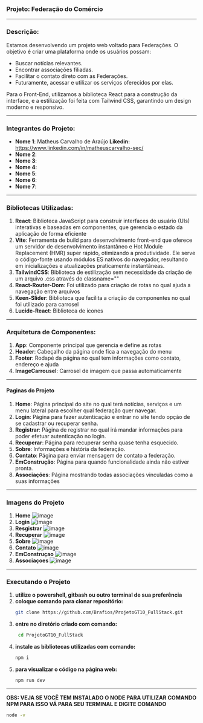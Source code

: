 ### Projeto: Federação do Comércio

---

### Descrição:
Estamos desenvolvendo um projeto web voltado para Federações. O objetivo é criar uma plataforma onde os usuários possam:

* Buscar notícias relevantes.
* Encontrar associações filiadas.
* Facilitar o contato direto com as Federações.
* Futuramente, acessar e utilizar os serviços oferecidos por elas.

Para o Front-End, utilizamos a biblioteca React para a construção da interface, e a estilização foi feita com Tailwind CSS, garantindo um design moderno e responsivo.

---

### Integrantes do Projeto:
- **Nome 1**: Matheus Carvalho de Araújo **Likedin:** https://www.linkedin.com/in/matheuscarvalho-sec/
- **Nome 2**: 
- **Nome 3**:
- **Nome 4**:
- **Nome 5**:
- **Nome 6**:
- **Nome 7**:

---

### Bibliotecas Utilizadas:
1. **React**: Biblioteca JavaScript para construir interfaces de usuário (UIs) interativas e baseadas em componentes, que gerencia o estado da aplicação de forma eficiente
2. **Vite**: Ferramenta de build para desenvolvimento front-end que oferece um servidor de desenvolvimento instantâneo e Hot Module Replacement (HMR) super rápido, otimizando a produtividade. Ele serve o código-fonte usando módulos ES nativos do navegador, resultando em inicializações e atualizações praticamente instantâneas.
3. **TailwindCSS**: Biblioteca de estilização sem necessidade da criação de um arquivo .css através do classname=""
4. **React-Router-Dom**: Foi utilizado para criação de rotas no qual ajuda a navegação entre arquivos
5. **Keen-Slider**: Biblioteca que facilita a criação de componentes no qual foi utilizado para carrosel 
6. **Lucide-React**: Biblioteca de icones

---

### Arquitetura de Componentes:
1. **App**: Componente principal que gerencia e define as rotas
2. **Header**: Cabeçalho da página onde fica a navegação do menu
3. **Footer**: Rodapé da página no qual tem informações como contato, endereço e ajuda
4. **ImageCarrousel**: Carrosel de imagem que passa automaticamente

---

#### Paginas do Projeto
1. **Home**: Página principal do site no qual terá notícias, serviços e um menu lateral para escolher qual federação quer navegar.
2. **Login**: Página para fazer autenticação e entrar no site tendo opção de se cadastrar ou recuperar senha.
3. **Registrar**: Página de registrar no qual irá mandar informações para poder efetuar autenticação no login.
4. **Recuperar**: Página para recuperar senha quase tenha esquecido.
5. **Sobre**: Informações e história da federação.
6. **Contato**: Página para enviar mensagem de contato a federação.
7. **EmConstrução**: Página para quando funcionalidade ainda não estiver pronta.
8. **Associações**: Página mostrando todas associações vinculadas como a suas informações

---

### Imagens do Projeto
1. **Home**
  ![image](https://github.com/user-attachments/assets/8d75fbc6-f823-4464-a27a-0000f3bc9b57)
2. **Login**
   ![image](https://github.com/user-attachments/assets/124c5d4d-b03e-4231-b07e-7a6b60bbd86a)
3. **Resgistrar**
   ![image](https://github.com/user-attachments/assets/29c451e4-11a7-497c-bc96-b52f08807f97)
4. **Recuperar**
   ![image](https://github.com/user-attachments/assets/8e054e77-67ab-4bb4-b093-9feba1f9317b)
5. **Sobre**
   ![image](https://github.com/user-attachments/assets/9dc38db1-9a32-4e3d-93be-44725da873cb)
6. **Contato**
   ![image](https://github.com/user-attachments/assets/36857343-fe12-41e5-ae7a-34175fc78325)
7. **EmConstruçao**
   ![image](https://github.com/user-attachments/assets/d9463e84-21b4-4a8a-aded-83219b8d7ebd)
8. **Associaçoes**
   ![image](https://github.com/user-attachments/assets/222d572c-711c-49d0-a7f4-56450323ef65)

---

### Executando o Projeto
1. **utilize o powershell, gitbash ou outro terminal de sua preferência**
2. **coloque comando para clonar repositório:**
   ```sh
   git clone https://github.com/Brafios/ProjetoGT10_FullStack.git
   ```
3. **entre no diretório criado com comando:**
   ```sh
    cd ProjetoGT10_FullStack
   ```
4. **instale as bibliotecas utilizadas com comando:**
    ```sh
    npm i
    ```
5. **para visualizar o código na página web:**
   ```sh
   npm run dev
   ```
---
**OBS: VEJA SE VOCÊ TEM INSTALADO O NODE PARA UTILIZAR COMANDO NPM PARA ISSO VÁ PARA SEU TERMINAL E DIGITE COMANDO** 
```sh
node -v
``` 
